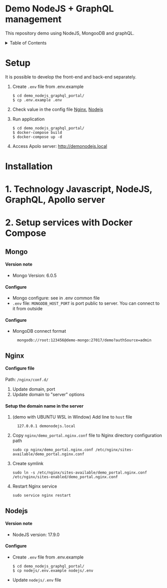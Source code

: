 # Demo NodeJS + GraphQL management

This repository demo using NodeJS, MongooDB and graphQL.


<!-- TABLE OF CONTENTS -->
<details>
  <summary>Table of Contents</summary>
  <ol>
    <li><a href="#mongo">Mongo</a></li>
    <li><a href="#nginx">Nginx</a></li>
    <li><a href="#nodejs">NodeJS</a></li>
  </ol>
</details>


# Setup
It is possible to develop the front-end and back-end separately.

1. Create `.env` file from .env.example
    ```
    $ cd demo_nodejs_graphql_portal/
    $ cp .env.example .env
    ```

2. Check value in the config file
    <a href="#nginx">Nginx</a>,
    <a href="#nodejs">Nodejs</a>

3. Run application
    ```
    $ cd demo_nodejs_graphql_portal/
    $ docker-compose build
    $ docker-compose up -d
    ```

4. Access Apolo server: http://demonodejs.local


# Installation
# 1. Technology Javascript, NodeJS, GraphQL, Apollo server


# 2. Setup services with Docker Compose


## Mongo
#### Version note
- Mongo Version: 6.0.5

#### Configure
- Mongo configure: see in .env common file
- `.env` file: `MONGODB_HOST_PORT` is port public to server. You can connect to it from outside

#### Configure
- MongoDB connect format 
    ```
      mongodb://root:123456@demo-mongo:27017/demo?authSource=admin
    ```


## Nginx
#### Configure file 
Path: `/nginx/conf.d/`

1. Update domain, port
2. Update domain to "server" options  

#### Setup the domain name in the server
1. (demo with UBUNTU WSL in Window) Add line to `host` file
    ```
      127.0.0.1	demonodejs.local
    ```
2. Copy `nginx/demo_portal.nginx.conf` file to Nginx directory configuration path
    ```
    sudo cp nginx/demo_portal.nginx.conf /etc/nginx/sites-available/demo_portal.nginx.conf
    ```
3. Create symlink 
    ```
    sudo ln -s /etc/nginx/sites-available/demo_portal.nginx.conf /etc/nginx/sites-enabled/demo_portal.nginx.conf
    ```
4. Restart Nginx service
    ```
    sudo service nginx restart
    ```

## Nodejs
#### Version note
- NodeJS version: 17.9.0
  
#### Configure
- Create `.env` file from .env.example
    ```
    $ cd demo_nodejs_graphql_portal/
    $ cp nodejs/.env.example nodejs/.env
    ```
- Update `nodejs/.env` file